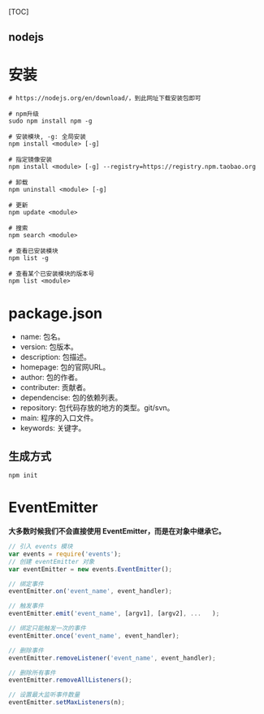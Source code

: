 [TOC]

nodejs
---

# 安装
```shell
# https://nodejs.org/en/download/，到此网址下载安装包即可

# npm升级
sudo npm install npm -g

# 安装模块, -g: 全局安装
npm install <module> [-g]

# 指定镜像安装
npm install <module> [-g] --registry=https://registry.npm.taobao.org

# 卸载
npm uninstall <module> [-g]

# 更新
npm update <module>

# 搜索
npm search <module>

# 查看已安装模块
npm list -g

# 查看某个已安装模块的版本号
npm list <module>
```

# package.json
* name: 包名。
* version: 包版本。
* description: 包描述。
* homepage: 包的官网URL。
* author: 包的作者。
* contributer: 贡献者。
* dependencise: 包的依赖列表。
* repository: 包代码存放的地方的类型。git/svn。
* main: 程序的入口文件。
* keywords: 关键字。

## 生成方式
```
npm init
```

# EventEmitter
**大多数时候我们不会直接使用 EventEmitter，而是在对象中继承它。**
```js
// 引入 events 模块
var events = require('events');
// 创建 eventEmitter 对象
var eventEmitter = new events.EventEmitter();

// 绑定事件
eventEmitter.on('event_name', event_handler);

// 触发事件
eventEmitter.emit('event_name', [argv1], [argv2], ...   );

// 绑定只能触发一次的事件
eventEmitter.once('event_name', event_handler);

// 删除事件
eventEmitter.removeListener('event_name', event_handler);

// 删除所有事件
eventEmitter.removeAllListeners();

// 设置最大监听事件数量
eventEmitter.setMaxListeners(n);
```

